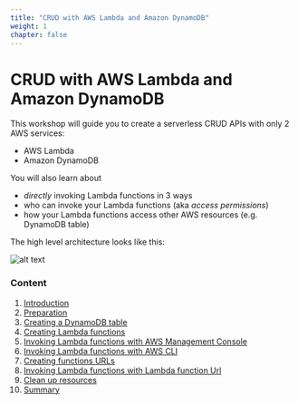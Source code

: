 ```yaml
---
title: "CRUD with AWS Lambda and Amazon DynamoDB"
weight: 1
chapter: false
---
```


# CRUD with AWS Lambda and Amazon DynamoDB

This workshop will guide you to create a serverless CRUD APIs with only 2 AWS services:

- AWS Lambda
- Amazon DynamoDB

You will also learn about

- _directly_ invoking Lambda functions in 3 ways
- who can invoke your Lambda functions (aka _access permissions_)
- how your Lambda functions access other AWS resources (e.g. DynamoDB table)

The high level architecture looks like this:

![alt text](/diagrams/workshop-1-high-level.drawio.svg)

### Content

1. [Introduction](1-introduction)
2. [Preparation](2-preparation)
3. [Creating a DynamoDB table](3-creating-a-dynamodb-table)
4. [Creating Lambda functions](4-creating-lambda-functions)
5. [Invoking Lambda functions with AWS Management Console](5-invoking-lambda-functions-with-aws-management-console)
6. [Invoking Lambda functions with AWS CLI](6-invoking-lambda-functions-with-aws-cli)
7. [Creating functions URLs](7-creating-function-urls)
8. [Invoking Lambda functions with Lambda function Url](8-invoking-lambda-functions-with-lambda-function-url)
9. [Clean up resources ](9-clean-up-resources)
10. [Summary](10-summary)
